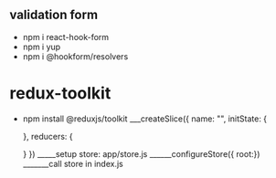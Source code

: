 ## validation form
- npm i react-hook-form
- npm i yup
- npm i @hookform/resolvers

# redux-toolkit
- npm install @reduxjs/toolkit
___createSlice({
   name: "",
   initState: {

   },
   reducers: {

   }
})
_____setup store: app/store.js
______configureStore({ root:})
_______call store in index.js <Provider stote={}>